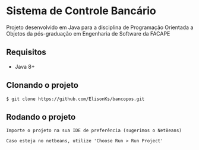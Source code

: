 # Sistema de Controle Bancário

Projeto desenvolvido em Java para a disciplina de Programação Orientada a Objetos da pós-graduação em Engenharia de Software da FACAPE

## Requisitos
- Java 8+

## Clonando o projeto

    $ git clone https://github.com/ElisonKs/bancopos.git

## Rodando o projeto
    Importe o projeto na sua IDE de preferência (sugerimos o NetBeans)
    
    Caso esteja no netbeans, utilize 'Choose Run > Run Project'
